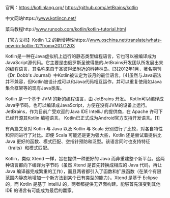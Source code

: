 官网：https://kotlinlang.org/
https://github.com/JetBrains/kotlin


中文网站https://www.kotlincn.net/


菜鸟教程http://www.runoob.com/kotlin/kotlin-tutorial.html

【官方文档】Kotlin 1.2 的新增特性https://www.oschina.net/translate/whats-new-in-kotlin-12?from=20171203


Kotlin是一种在Java虚拟机上运行的静态类型编程语言，它也可以被编译成为JavaScript源代码。它主要是由俄罗斯圣彼得堡的JetBrains开发团队所发展出来的编程语言，其名称来自于圣彼得堡附近的科特林岛。[3]2012年1月，著名期刊《Dr. Dobb's Journal》中Kotlin被认定为该月的最佳语言。[4]虽然与Java语法并不兼容，但Kotlin被设计成可以和Java代码相互运作，并可以重复使用如Java集合框架等的现有Java类库。

Kotlin 是一个基于 JVM 的新的编程语言，由 JetBrains 开发。
Kotlin可以编译成Java字节码，也可以编译成JavaScript，方便在没有JVM的设备上运行。
JetBrains，作为目前广受欢迎的Java IDE IntelliJ 的提供商，在 Apache 许可下已经开源其Kotlin 编程语言。
Kotlin已正式成为Android官方支持开发语言。[1] 

有两篇文章对 Kotlin 与 Java 以及 Kotlin 与 Scala 分别进行了比较，对各自特性和异同进行了对比。即便 Scala 可能还是更为强大些，Kotlin 还是尝试着提供比 Java 更好的函数、模式匹配、空指针预防和泛型。该语言同时也支持特征（traits）和模式匹配。


Kotlin，类似 Xtend 一样，旨在提供一种更好的 Java 而非重建整个新平台。这两种语言都向下编译为字节码（虽然 Xtend 是首先转换成相应的 Java 代码，再让 Java 编译器完成繁重的工作），而且两者都引入了函数和扩展函数（在某个有限范围内静态地增加一个新方法到某个已有类型的能力）。Xtend 是基于 Eclipse 的，而 Kotlin 是基于 IntelliJ 的，两者都提供无界面构建。能够首先演变到其他 IDE 的语言有可能成为最后的赢家。




